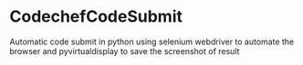 # CodechefCodeSubmit
Automatic code submit in python using selenium webdriver to automate the browser and pyvirtualdisplay to save the screenshot of result
